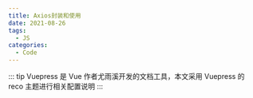 ```yaml
---
title: Axios封装和使用
date: 2021-08-26
tags:
  - JS
categories:
  - Code
---
```


::: tip
Vuepress 是 Vue 作者尤雨溪开发的文档工具，本文采用 Vuepress 的 reco 主题进行相关配置说明
:::

```js
```
